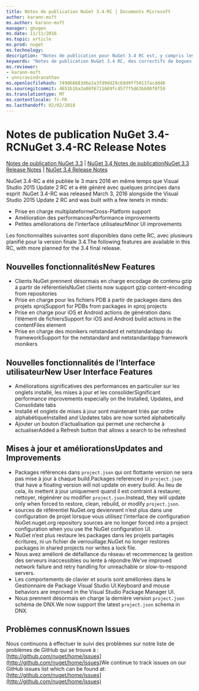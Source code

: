 ```yaml
---
title: Notes de publication NuGet 3.4-RC | Documents Microsoft
author: karann-msft
ms.author: karann-msft
manager: ghogen
ms.date: 11/11/2016
ms.topic: article
ms.prod: nuget
ms.technology: 
description: "Notes de publication pour NuGet 3.4 RC est, y compris les problèmes connus, les correctifs de bogues, les fonctionnalités ajoutées et dcr."
keywords: "Notes de publication NuGet 3.4 RC, des correctifs de bogues, problèmes connus, ajouté des fonctionnalités, DCR"
ms.reviewer:
- karann-msft
- unniravindranathan
ms.openlocfilehash: 749068683d6e2a3fd9dd29c69d9ff50137acdd46
ms.sourcegitcommit: 4651b16a3a08f6711669fc4577f5d63b600f8f58
ms.translationtype: MT
ms.contentlocale: fr-FR
ms.lasthandoff: 02/02/2018
---
```

# <a name="nuget-34-rc-release-notes"></a><span data-ttu-id="569c5-104">Notes de publication NuGet 3.4-RC</span><span class="sxs-lookup"><span data-stu-id="569c5-104">NuGet 3.4-RC Release Notes</span></span>

<span data-ttu-id="569c5-105">[Notes de publication NuGet 3.3](../release-notes/nuget-3.3.md) | [NuGet 3.4 Notes de publication](../release-notes/nuget-3.4.md)</span><span class="sxs-lookup"><span data-stu-id="569c5-105">[NuGet 3.3 Release Notes](../release-notes/nuget-3.3.md) | [NuGet 3.4 Release Notes](../release-notes/nuget-3.4.md)</span></span>

<span data-ttu-id="569c5-106">NuGet 3.4-RC a été publiée le 3 mars 2016 en même temps que Visual Studio 2015 Update 2 RC et a été généré avec quelques principes dans esprit :</span><span class="sxs-lookup"><span data-stu-id="569c5-106">NuGet 3.4-RC was released March 3, 2016 alongside the Visual Studio 2015 Update 2 RC and was built with a few tenets in minds:</span></span>

* <span data-ttu-id="569c5-107">Prise en charge multiplateforme</span><span class="sxs-lookup"><span data-stu-id="569c5-107">Cross-Platform support</span></span>
* <span data-ttu-id="569c5-108">Amélioration des performances</span><span class="sxs-lookup"><span data-stu-id="569c5-108">Performance improvements</span></span>
* <span data-ttu-id="569c5-109">Petites améliorations de l’interface utilisateur</span><span class="sxs-lookup"><span data-stu-id="569c5-109">Minor UI improvements</span></span>

<span data-ttu-id="569c5-110">Les fonctionnalités suivantes sont disponibles dans cette RC, avec plusieurs planifié pour la version finale 3.4.</span><span class="sxs-lookup"><span data-stu-id="569c5-110">The following features are available in this RC, with more planned for the 3.4 final release.</span></span>

## <a name="new-features"></a><span data-ttu-id="569c5-111">Nouvelles fonctionnalités</span><span class="sxs-lookup"><span data-stu-id="569c5-111">New Features</span></span>

* <span data-ttu-id="569c5-112">Clients NuGet prennent désormais en charge encodage de contenu gzip à partir de référentiels</span><span class="sxs-lookup"><span data-stu-id="569c5-112">NuGet clients now support gzip content-encoding from repositories</span></span>
* <span data-ttu-id="569c5-113">Prise en charge pour les fichiers PDB à partir de packages dans des projets xproj</span><span class="sxs-lookup"><span data-stu-id="569c5-113">Support for PDBs from packages in xproj projects</span></span>
* <span data-ttu-id="569c5-114">Prise en charge pour iOS et Android actions de génération dans l’élément de fichiers</span><span class="sxs-lookup"><span data-stu-id="569c5-114">Support for iOS and Android build actions in the contentFiles element</span></span>
* <span data-ttu-id="569c5-115">Prise en charge des monikers netstandard et netstandardapp du framework</span><span class="sxs-lookup"><span data-stu-id="569c5-115">Support for the netstandard and netstandardapp framework monikers</span></span>

## <a name="new-user-interface-features"></a><span data-ttu-id="569c5-116">Nouvelles fonctionnalités de l’Interface utilisateur</span><span class="sxs-lookup"><span data-stu-id="569c5-116">New User Interface Features</span></span>

* <span data-ttu-id="569c5-117">Améliorations significatives des performances en particulier sur les onglets installé, les mises à jour et les consolider</span><span class="sxs-lookup"><span data-stu-id="569c5-117">Significant performance improvements especially on the Installed, Updates, and Consolidate tabs</span></span>
* <span data-ttu-id="569c5-118">Installé et onglets de mises à jour sont maintenant triés par ordre alphabétique</span><span class="sxs-lookup"><span data-stu-id="569c5-118">Installed and Updates tabs are now sorted alphabetically</span></span>
* <span data-ttu-id="569c5-119">Ajouter un bouton d’actualisation qui permet une recherche à actualiser</span><span class="sxs-lookup"><span data-stu-id="569c5-119">Added a Refresh button that allows a search to be refreshed</span></span>

## <a name="updates-and-improvements"></a><span data-ttu-id="569c5-120">Mises à jour et améliorations</span><span class="sxs-lookup"><span data-stu-id="569c5-120">Updates and Improvements</span></span>

* <span data-ttu-id="569c5-121">Packages référencés dans `project.json` qui ont flottante version ne sera pas mise à jour à chaque build.</span><span class="sxs-lookup"><span data-stu-id="569c5-121">Packages referenced in `project.json` that have a floating version will not update on every build.</span></span> <span data-ttu-id="569c5-122">Au lieu de cela, ils mettent à jour uniquement quand il est contraint à restaurer, nettoyer, régénérer ou modifier `project.json`.</span><span class="sxs-lookup"><span data-stu-id="569c5-122">Instead, they will update only when forced to restore, clean, rebuild, or modify `project.json`.</span></span>
* <span data-ttu-id="569c5-123">sources de référentiel NuGet.org deviennent n’est plus dans une configuration de projet lorsque vous utilisez l’interface de configuration NuGet.</span><span class="sxs-lookup"><span data-stu-id="569c5-123">nuget.org repository sources are no longer forced into a project configuration when you use the NuGet configuration UI.</span></span>
* <span data-ttu-id="569c5-124">NuGet n’est plus restaure les packages dans les projets partagés écritures, ni un fichier de verrouillage.</span><span class="sxs-lookup"><span data-stu-id="569c5-124">NuGet no longer restores packages in shared projects nor writes a lock file.</span></span>
* <span data-ttu-id="569c5-125">Nous avez amélioré de défaillance du réseau et recommencez la gestion des serveurs inaccessibles ou lente à répondre.</span><span class="sxs-lookup"><span data-stu-id="569c5-125">We've improved network failure and retry handling for unreachable or slow-to-respond servers.</span></span>
* <span data-ttu-id="569c5-126">Les comportements de clavier et souris sont améliorées dans le Gestionnaire de Package Visual Studio UI.</span><span class="sxs-lookup"><span data-stu-id="569c5-126">Keyboard and mouse behaviors are improved in the Visual Studio Package Manager UI.</span></span>
* <span data-ttu-id="569c5-127">Nous prennent désormais en charge la dernière version `project.json` schéma de DNX.</span><span class="sxs-lookup"><span data-stu-id="569c5-127">We now support the latest `project.json` schema in DNX.</span></span>

## <a name="known-issues"></a><span data-ttu-id="569c5-128">Problèmes connus</span><span class="sxs-lookup"><span data-stu-id="569c5-128">Known Issues</span></span>

<span data-ttu-id="569c5-129">Nous continuons à effectuer le suivi des problèmes sur notre liste de problèmes de GitHub qui se trouve à : [http://github.com/nuget/home/issues](http://github.com/nuget/home/issues)</span><span class="sxs-lookup"><span data-stu-id="569c5-129">We continue to track issues on our GitHub issues list which can be found at: [http://github.com/nuget/home/issues](http://github.com/nuget/home/issues)</span></span>